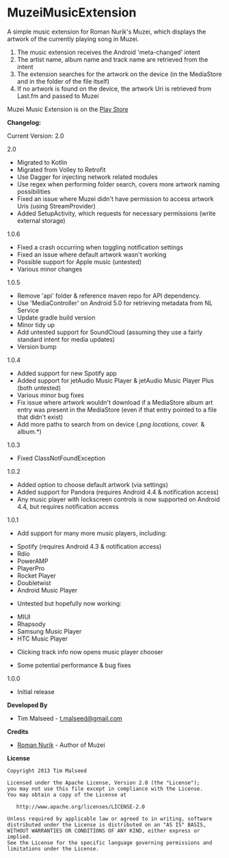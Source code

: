 MuzeiMusicExtension
===================

A simple music extension for Roman Nurik's Muzei, which displays the artwork of the currently playing song in Muzei.

1. The music extension receives the Android 'meta-changed' intent
2. The artist name, album name and track name are retrieved from the intent
3. The extension searches for the artwork on the device (in the MediaStore and in the folder of the file itself)
4. If no artwork is found on the device, the artwork Uri is retrieved from Last.fm and passed to Muzei

Muzei Music Extension is on the [Play Store](https://play.google.com/store/apps/details?id=com.simplecity.muzei.music)

**Changelog:**

Current Version: 2.0

2.0
- Migrated to Kotlin
- Migrated from Volley to Retrofit
- Use Dagger for injecting network related modules
- Use regex when performing folder search, covers more artwork naming possibilities
- Fixed an issue where Muzei didn't have permission to access artwork Uris (using StreamProvider)
- Added SetupActivity, which requests for necessary permissions (write external storage)

1.0.6
- Fixed a crash occurring when toggling notification settings
- Fixed an issue where default artwork wasn't working
- Possible support for Apple music (untested)
- Various minor changes

1.0.5
- Remove 'api' folder & reference maven repo for API dependency.
- Use 'MediaController' on Android 5.0 for retrieving metadata from NL Service
- Update gradle build version
- Minor tidy up
- Add untested support for SoundCloud (assuming they use a fairly standard intent for media updates)
- Version bump

1.0.4
- Added support for new Spotify app
- Added support for jetAudio Music Player & jetAudio Music Player Plus (both untested)
- Various minor bug fixes
- Fix issue where artwork wouldn't download if a MediaStore album art entry was present in the MediaStore (even if that entry pointed to a file that didn't exist)
- Add more paths to search from on device (*.png locations, cover.* & album.*)

1.0.3
- Fixed ClassNotFoundException

1.0.2
- Added option to choose default artwork (via settings)
- Added support for Pandora (requires Android 4.4 & notification access)
- Any music player with lockscreen controls is now supported on Android 4.4, but requires notification access

1.0.1
 * Add support for many more music players, including:
- Spotify (requires Android 4.3 & notification access)
- Rdio
- PowerAMP
- PlayerPro
- Rocket Player
- Doubletwist
- Android Music Player

 * Untested but hopefully now working:
- MIUI
- Rhapsody
- Samsung Music Player
- HTC Music Player

 * Clicking track info now opens music player chooser

 * Some potential performance & bug fixes

1.0.0

 * Initial release

**Developed By**

 * Tim Malseed - <t.malseed@gmail.com>


**Credits**

 * [Roman Nurik](https://plus.google.com/+RomanNurik/) - Author of Muzei


**License**

    Copyright 2013 Tim Malseed

    Licensed under the Apache License, Version 2.0 (the "License");
    you may not use this file except in compliance with the License.
    You may obtain a copy of the License at

       http://www.apache.org/licenses/LICENSE-2.0

    Unless required by applicable law or agreed to in writing, software
    distributed under the License is distributed on an "AS IS" BASIS,
    WITHOUT WARRANTIES OR CONDITIONS OF ANY KIND, either express or implied.
    See the License for the specific language governing permissions and
    limitations under the License.
